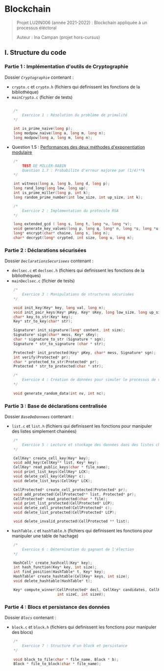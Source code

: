 # Blockchain

> Projet LU2IN006 (année 2021-2022) : Blockchain appliquée à un processus éléctoral
>
> Auteur : Ina Campan (projet hors-cursus)

## I. Structure du code

### Partie 1 : Implémentation d'outils de Cryptographie

Dossier _`Cryptographie`_ contenant :

+ `crypto.c` et `crypto.h` (fichiers qui definissent les fonctions de la bibliothéque)
+ `mainCrypto.c` (fichier de tests)

```c
    
    /*
        Exercice 1 : Résolution du problème de primalité
    */

    int is_prime_naive(long p);
    long modpow_naive(long a, long m, long n);
    long modpow(long a, long m, long n);
```

+ Question 1.5 : [Performances des deux méthodes d'exponentiation modulaire](plot.png)

```c
    /*
        TEST DE MILLER-RABIN
        Question 1.7 : Probabilite d'erreur majoree par (1/4)**k
    */

    int witness(long a, long b, long d, long p);
    long rand_long(long low, long up);
    int is_prime_miller(long p, int k);
    long random_prime_number(int low_size, int up_size, int k);

    /*
        Exercice 2 : Implémentation du protocole RSA
    */

    long extended_gcd ( long s, long t, long *u, long *v);
    void generate_key_values(long p, long q, long* n, long *s, long *u);
    long* encrypt(char* chaine, long s, long n);
    char* decrypt(long* crypted, int size, long u, long n);
```

### Partie 2 : Déclarations sécurisées

Dossier _`DeclarationsSecurisees`_ contenant :

+ `declsec.c` et `declsec.h` (fichiers qui definissent les fonctions de la bibliothéques)
+ `mainDeclsec.c` (fichier de tests)

```c
    /*
        Exercice 3 : Manipulations de structures sécurisées
    */

    void init_key(Key* key, long val, long n);
    void init_pair_keys(Key* pKey, Key* sKey, long low_size, long up_size);
    char* key_to_str(Key* key);
    Key* str_to_key(char* str);

    Signature* init_signature(long* content, int size);
    Signature* sign(char* mess, Key* sKey);
    char * signature_to_str (Signature * sgn);
    Signature * str_to_signature (char * str);

    Protected* init_protected(Key* pKey, char* mess, Signature* sgn);
    int verify(Protected* pr);
    char * protected_to_str(Protected* pr);
    Protected * str_to_protected(char * str);

    /*
        Exercice 4 : Création de données pour simuler le processus de vote
    */
    
    void generate_random_data(int nv, int nc);
```

### Partie 3 : Base de déclarations centralisée

Dossier _`BaseDeDonnees`_ contenant :

+ `list.c` et `list.h` (fichiers qui definissent les fonctions pour manipuler des listes simplement chainées)

```c
    /*
        Exercice 5 : Lecture et stockage des données dans des listes chainées
    */

    CellKey* create_cell_key(Key* key);
    void add_key(CellKey** list, Key* key);
    CellKey* read_public_keys(char * file_name);
    void print_list_keys(CellKey* LCK);
    void delete_cell_key(CellKey* c);
    void delete_list_keys(CellKey* LCK);

    CellProtected* create_cell_protected(Protected* pr);
    void add_protected(CellProtected** list, Protected* pr);
    CellProtected* read_protected(char * file);
    void print_list_protected(CellProtected* LCP);
    void delete_cell_protected(CellProtected* c);
    void delete_list_protected(CellProtected* LCP);

    void delete_invalid_protected(CellProtected ** list);
```

+ `hashTable.c` et `hashTable.h` (fichiers qui definissent les fonctions pour manipuler une table de hachage)

```c
    /*
        Exercice 6 : Détermination du gagnant de l'élection
    */

    HashCell* create_hashcell(Key* key);
    int hash_function(Key* key, int size);
    int find_position(HashTable* t, Key* key);
    HashTable* create_hashtable(CellKey* keys, int size);
    void delete_hashtable(HashTable* t);

    Key* compute_winner(CellProtected* decl, CellKey* candidates, CellKey* voters, 
                        int sizeC, int sizeV);
```

### Partie 4 : Blocs et persistance des données

Dossier _`Blocs`_ contenant :

+ `block.c` et `block.h` (fichiers qui definissent les fonctions pour manipuler des blocs)

```c
    /*
        Exercice 7 : Structure d'un block et persistance
    */
    
    void block_to_file(char * file_name, Block * b);
    Block * file_to_block(char * file_name);
```